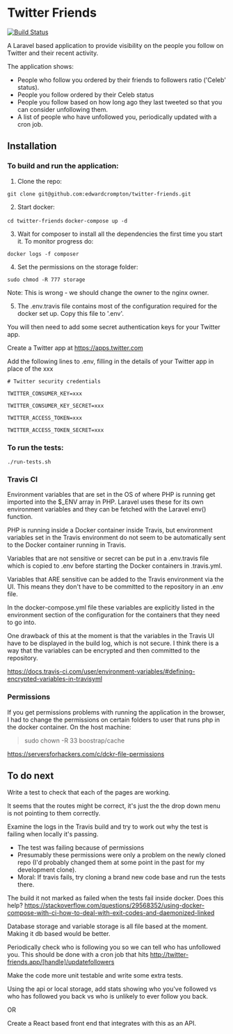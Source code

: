 Twitter Friends
===============

[![Build Status](https://travis-ci.org/edwardcrompton/twitter-friends.svg?branch=develop)](https://travis-ci.org/edwardcrompton/twitter-friends)

A Laravel based application to provide visibility on the people you follow on 
Twitter and their recent activity.

The application shows:
- People who follow you ordered by their friends to followers ratio ('Celeb' status).
- People you follow ordered by their Celeb status
- People you follow based on how long ago they last tweeted so that you can 
consider unfollowing them.
- A list of people who have unfollowed you, periodically updated with a cron job.

Installation
------------

### To build and run the application:

1. Clone the repo:
  
  `git clone git@github.com:edwardcrompton/twitter-friends.git`

2. Start docker:
  
  `cd twitter-friends`
  `docker-compose up -d`

3. Wait for composer to install all the dependencies the first time you start it. To monitor progress do:
  
  `docker logs -f composer`

4. Set the permissions on the storage folder:
  
  `sudo chmod -R 777 storage`

  Note: This is wrong - we should change the owner to the nginx owner.

5. The .env.travis file contains most of the configuration required for the docker set up. Copy this file to '.env'.

  You will then need to add some secret authentication keys for your Twitter app.

  Create a Twitter app at https://apps.twitter.com

  Add the following lines to .env, filling in the details of your Twitter app in place of the xxx

  `# Twitter security credentials`

  `TWITTER_CONSUMER_KEY=xxx`

  `TWITTER_CONSUMER_KEY_SECRET=xxx`

  `TWITTER_ACCESS_TOKEN=xxx`

  `TWITTER_ACCESS_TOKEN_SECRET=xxx`

### To run the tests:

`./run-tests.sh`

### Travis CI

Environment variables that are set in the OS of where PHP is running get
imported into the $_ENV array in PHP. Laravel uses these for its own
environment variables and they can be fetched with the Laravel env() function.

PHP is running inside a Docker container inside Travis, but environment
variables set in the Travis environment do not seem to be automatically sent
to the Docker container running in Travis.

Variables that are not sensitive or secret can be put in a .env.travis file
which is copied to .env before starting the Docker containers in .travis.yml.

Variables that ARE sensitive can be added to the Travis environment via the UI.
This means they don't have to be committed to the repository in an .env file.

In the docker-compose.yml file these variables are explicitly listed in the
environment section of the configuration for the containers that they need to go
into.

One drawback of this at the moment is that the variables in the Travis UI have
to be displayed in the build log, which is not secure. I think there is a way
that the variables can be encrypted and then committed to the repository.

https://docs.travis-ci.com/user/environment-variables/#defining-encrypted-variables-in-travisyml

### Permissions

If you get permissions problems with running the application in the browser, I
had to change the permissions on certain folders to user that runs php in the
docker container. On the host machine:

> sudo chown -R 33 boostrap/cache

https://serversforhackers.com/c/dckr-file-permissions

To do next
----------

Write a test to check that each of the pages are working.

It seems that the routes might be correct, it's just the the drop down menu is
not pointing to them correctly.

Examine the logs in the Travis build and try to work out why the test is failing
when locally it's passing.
- The test was failing because of permissions
- Presumably these permissions were only a problem on the newly cloned repo (I'd
probably changed them at some point in the past for my development clone).
- Moral: If travis fails, try cloning a brand new code base and run the tests
there.

The build it not marked as failed when the tests fail inside docker. Does this
help? https://stackoverflow.com/questions/29568352/using-docker-compose-with-ci-how-to-deal-with-exit-codes-and-daemonized-linked

Database storage and variable storage is all file based at the moment. Making it 
db based would be better.

Periodically check who is following you so we can tell who has unfollowed you.
This should be done with a cron job that hits http://twitter-friends.app/[handle]/updatefollowers

Make the code more unit testable and write some extra tests.

Using the api or local storage, add stats showing who you've followed vs who has
followed you back vs who is unlikely to ever follow you back.

OR

Create a React based front end that integrates with this as an API.
